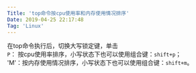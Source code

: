 ```yaml
---
Title: 'top命令按cpu使用率和内存使用情况排序'
Date: 2019-04-25 22:17:48
Tag: 'Linux'
---
```

在top命令执行后，切换大写锁定键，单击   
`P`： 按cpu使用率排序，小写状态下也可以使用组合键：`shift+p`；  
'M'：按内存使用情况排序，小写状态下也可以使用组合键：`shift+m`。